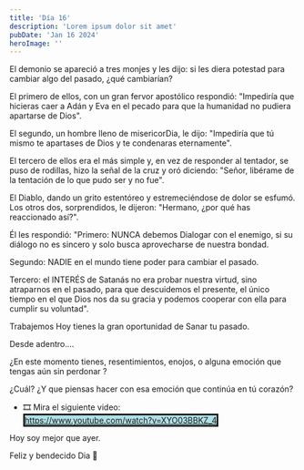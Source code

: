 ```yaml
---
title: 'Día 16'
description: 'Lorem ipsum dolor sit amet'
pubDate: 'Jan 16 2024'
heroImage: ''
---
```


El demonio se apareció a tres monjes y les dijo: si les diera potestad para cambiar algo del pasado, ¿qué cambiarían?

El primero de ellos, con un gran fervor apostólico respondió: "Impediría que hicieras caer a Adán y Eva en el pecado para que la humanidad no pudiera apartarse de Dios".

El segundo, un hombre lleno de misericorDia, le dijo: "Impediría que tú mismo te apartases de Dios y te condenaras eternamente".

El tercero de ellos era el más simple y, en vez de responder al tentador, se puso de rodillas, hizo la señal de la cruz y oró diciendo: "Señor, libérame de la tentación de lo que pudo ser y no fue".

El Diablo, dando un grito estentóreo y estremeciéndose de dolor se esfumó. Los otros dos, sorprendidos, le dijeron: "Hermano, ¿por qué has reaccionado así?".

Él les respondió: "Primero: NUNCA debemos Dialogar con el enemigo, si su diálogo no es sincero y solo busca aprovecharse de nuestra bondad.

Segundo: NADIE en el mundo tiene poder para cambiar el pasado.

Tercero: el INTERÉS de Satanás no era probar nuestra virtud, sino atraparnos en el pasado, para que descuidemos el presente, el único tiempo en el que Dios nos da su gracia y podemos cooperar con ella para cumplir su voluntad".

Trabajemos
Hoy tienes la gran oportunidad de Sanar tu pasado.

Desde adentro....

¿En este momento tienes, resentimientos, enojos, o alguna emoción que tengas aún sin perdonar ?

¿Cuál? ¿Y que piensas hacer con esa emoción que continúa en tú corazón?  


- 🎞 Mira el siguiente video:  
<span style="background:#B0E0E6; border:solid" >https://www.youtube.com/watch?v=XYO03BBKZ_4</span>


Hoy soy mejor que ayer.

Feliz y bendecido Dia 🌻